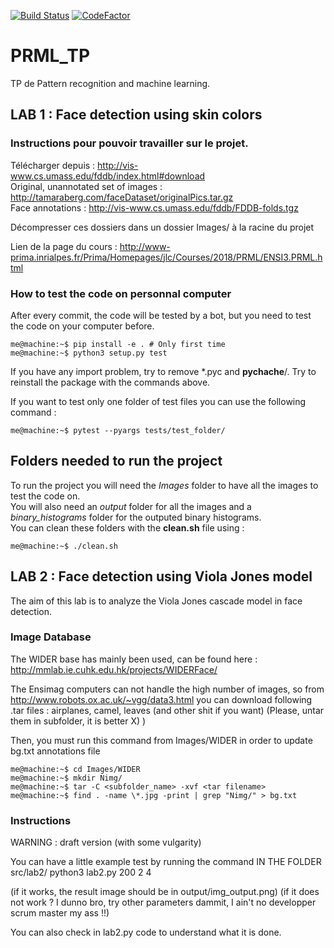 [![Build Status](https://semaphoreci.com/api/v1/antoninklopp/prml_tp/branches/master/badge.svg)](https://semaphoreci.com/antoninklopp/prml_tp)
[![CodeFactor](https://www.codefactor.io/repository/github/antoninklopp/prml_tp/badge)](https://www.codefactor.io/repository/github/antoninklopp/prml_tp)

# PRML_TP
TP de Pattern recognition and machine learning.

## LAB 1 : Face detection using skin colors

### Instructions pour pouvoir travailler sur le projet.

Télécharger depuis : http://vis-www.cs.umass.edu/fddb/index.html#download  
Original, unannotated set of images : http://tamaraberg.com/faceDataset/originalPics.tar.gz   
Face annotations : http://vis-www.cs.umass.edu/fddb/FDDB-folds.tgz    

Décompresser ces dossiers dans un dossier Images/ à la racine du projet  

Lien de la page du cours : http://www-prima.inrialpes.fr/Prima/Homepages/jlc/Courses/2018/PRML/ENSI3.PRML.html

### How to test the code on personnal computer
After every commit, the code will be tested by a bot, but you need to test the code on your computer before.

```console
me@machine:~$ pip install -e . # Only first time
me@machine:~$ python3 setup.py test
```

If you have any import problem, try to remove *.pyc and __pychache__/. Try to reinstall the package with the commands above.  

If you want to test only one folder of test files you can use the following command :  
```console
me@machine:~$ pytest --pyargs tests/test_folder/
```

## Folders needed to run the project

To run the project you will need the *Images* folder to have all the images to test the code on.  
You will also need an *output* folder for all the images and a *binary_histograms* folder for
the outputed binary histograms.  
You can clean these folders with the **clean.sh** file using :  
```console
me@machine:~$ ./clean.sh
```

## LAB 2 : Face detection using Viola Jones model

The aim of this lab is to analyze the Viola Jones cascade model in face detection.

### Image Database
The WIDER base has mainly been used, can be found here : http://mmlab.ie.cuhk.edu.hk/projects/WIDERFace/

The Ensimag computers can not handle the high number of images, so from http://www.robots.ox.ac.uk/~vgg/data3.html
you can download following .tar files : airplanes, camel, leaves (and other shit if you want)
(Please, untar them in subfolder, it is better X) )


Then, you must run this command from Images/WIDER in order to update bg.txt annotations file

```console
me@machine:~$ cd Images/WIDER
me@machine:~$ mkdir Nimg/
me@machine:~$ tar -C <subfolder_name> -xvf <tar filename>
me@machine:~$ find . -name \*.jpg -print | grep "Nimg/" > bg.txt
```

### Instructions

WARNING : draft version (with some vulgarity)

You can have a little example test by running the command IN THE FOLDER src/lab2/
python3 lab2.py 200 2 4

(if it works, the result image should be in output/img_output.png)
(if it does not work ? I dunno bro, try other parameters dammit, I ain't no developper scrum master my ass !!)

You can also check in lab2.py code to understand what it is done.


<!--  TODO : put full instructions for lab2 here -->
